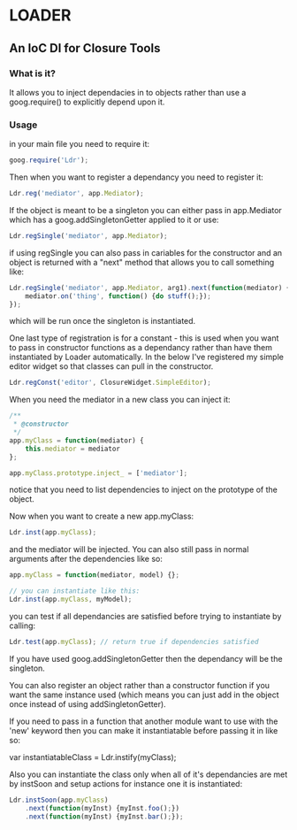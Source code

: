 # LOADER #

## An IoC DI for Closure Tools ##

### What is it? ###

It allows you to inject dependacies in to objects rather than use a goog.require() to explicitly depend upon it.

### Usage ###

in your main file you need to require it:

```javascript
goog.require('Ldr');
```

Then when you want to register a dependancy you need to register it:

```javascript
Ldr.reg('mediator', app.Mediator);
```

If the object is meant to be a singleton you can either pass in app.Mediator which has a goog.addSingletonGetter applied to it or use:

```javascript
Ldr.regSingle('mediator', app.Mediator);
```

if using regSingle you can also pass in cariables for the constructor and an object is returned with a "next" method that allows you to call something like:

```javascript
Ldr.regSingle('mediator', app.Mediator, arg1).next(function(mediator) {
	mediator.on('thing', function() {do stuff();});
});
```

which will be run once the singleton is instantiated.

One last type of registration is for a constant - this is used when you want to pass in constructor functions as a dependancy rather than have them instantiated by Loader automatically. In the below I've registered my simple editor widget so that classes can pull in the constructor.

```javascript
Ldr.regConst('editor', ClosureWidget.SimpleEditor);
```

When you need the mediator in a new class you can inject it:

```javascript
/**
 * @constructor
 */
app.myClass = function(mediator) {
	this.mediator = mediator
};

app.myClass.prototype.inject_ = ['mediator'];
```

notice that you need to list dependencies to inject on the prototype of the object.

Now when you want to create a new app.myClass:

```javascript
Ldr.inst(app.myClass);
```

and the mediator will be injected. You can also still pass in normal arguments after the dependencies like so:

```javascript
app.myClass = function(mediator, model) {};

// you can instantiate like this:
Ldr.inst(app.myClass, myModel);
```

you can test if all dependancies are satisfied before trying to instantiate by calling:

```javascript
Ldr.test(app.myClass); // return true if dependencies satisfied
```

If you have used goog.addSingletonGetter then the dependancy will be the singleton.

You can also register an object rather than a constructor function if you want the same instance used (which means you can just add in the object once instead of using addSingletonGetter).

If you need to pass in a function that another module want to use with the 'new' keyword then you can make it instantiatable before passing it in like so:

var instantiatableClass = Ldr.instify(myClass);

Also you can instantiate the class only when all of it's dependancies are met by instSoon and setup actions for instance one it is instantiated:

```javascript
Ldr.instSoon(app.myClass)
	.next(function(myInst) {myInst.foo();})
	.next(function(myInst) {myInst.bar();});
```
